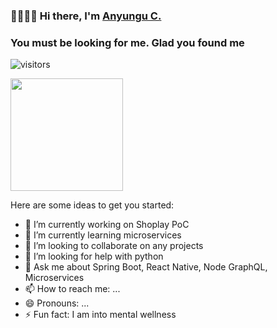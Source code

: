 ### 👊🏿👊🏿 Hi there, I'm [Anyungu C.](https://anyungu.github.io/portfolio/) 
### You must be looking for me. Glad you found me 
![visitors](https://visitor-badge.glitch.me/badge?page_id=${your.username}.${your.repo.id})


<img height="180em" src="https://github-readme-stats.vercel.app/api?username=Anyungu&show_icons=true&hide_border=true&&count_private=true&include_all_commits=true&show_icons=true)
" />

Here are some ideas to get you started:

- 🔭 I’m currently working on Shoplay PoC
- 🌱 I’m currently learning microservices
- 👯 I’m looking to collaborate on any projects
- 🤔 I’m looking for help with python
- 💬 Ask me about Spring Boot, React Native, Node GraphQL, Microservices
- 📫 How to reach me: ...
- 😄 Pronouns: ...
- ⚡ Fun fact: I am into mental wellness
